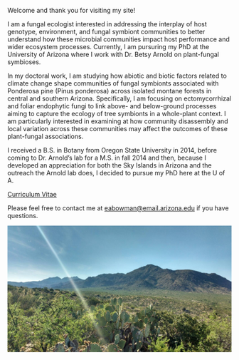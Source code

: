 
Welcome and thank you for visiting my site!

I am a fungal ecologist interested in addressing the interplay of host genotype, environment, and fungal symbiont communities to better understand how these microbial communities impact host performance and wider ecosystem processes. Currently, I am pursuring my PhD at the University of Arizona where I work with Dr. Betsy Arnold on plant-fungal symbioses. 

In my doctoral work, I am studying how abiotic and biotic factors related to climate change shape communities of fungal symbionts associated with Ponderosa pine (Pinus ponderosa) across isolated montane forests in central and southern Arizona. Specifically, I am focusing on ectomycorrhizal and foliar endophytic fungi to link above- and below-ground processes aiming to capture the ecology of tree symbionts in a whole-plant context. I am particularly interested in examining at how community disassembly and local variation across these communities may affect the outcomes of these plant-fungal associations. 

I received a B.S. in Botany from Oregon State University in 2014, before coming to Dr. Arnold’s lab for a M.S. in fall 2014 and then, because I developed an appreciation for both the Sky Islands in Arizona and the outreach the Arnold lab does, I decided to pursue my PhD here at the U of A.

[Curriculum Vitae](/Bowman_CV_2018.pdf)

Please feel free to contact me at <eabowman@email.arizona.edu> if you have questions.

![image](/Photos/Santa_teresa.jpg)
